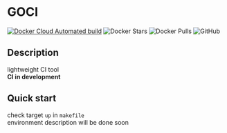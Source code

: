 # GOCI
[![Docker Cloud Automated build](https://img.shields.io/docker/cloud/build/8bitdogs/goci.svg)](https://hub.docker.com/r/8bitdogs/goci)
![Docker Stars](https://img.shields.io/docker/stars/8bitdogs/goci)
![Docker Pulls](https://img.shields.io/docker/pulls/8bitdogs/goci)
![GitHub](https://img.shields.io/github/license/8bitdogs/goci)

## Description
lightweight CI tool     
**CI in development**

## Quick start
check target `up` in `makefile`     
environment description will be done soon

